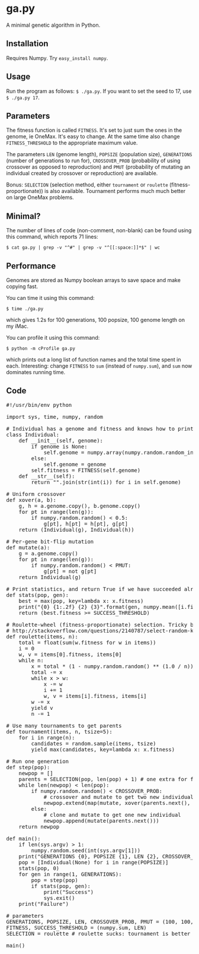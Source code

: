 ga.py
=====

A minimal genetic algorithm in Python.


Installation
------------

Requires Numpy. Try `easy_install numpy`.


Usage
-----

Run the program as follows: `$ ./ga.py`. If you want to set the seed
to 17, use `$ ./ga.py 17`.


Parameters
----------

The fitness function is called `FITNESS`. It's set to just sum the
ones in the genome, ie OneMax. It's easy to change. At the same time
also change `FITNESS_THRESHOLD` to the appropriate maximum value.

The parameters `LEN` (genome length), `POPSIZE` (population size),
`GENERATIONS` (number of generations to run for), `CROSSOVER_PROB`
(probability of using crossover as opposed to reproduction) and `PMUT`
(probability of mutating an individual created by crossover or
reproduction) are available. 

Bonus: `SELECTION` (selection method, either `tournament` or
`roulette` (fitness-proportionate)) is also available. Tournament
performs much much better on large OneMax problems.


Minimal?
--------

The number of lines of code (non-comment, non-blank) can be found
using this command, which reports 71 lines:

`$ cat ga.py | grep -v "^#" | grep -v "^[[:space:]]*$" | wc`


Performance
-----------

Genomes are stored as Numpy boolean arrays to save space and make
copying fast.

You can time it using this command:

`$ time ./ga.py`

which gives 1.2s for 100 generations, 100 popsize, 100 genome length
on my iMac.

You can profile it using this command:

`$ python -m cProfile ga.py`

which prints out a long list of function names and the total time
spent in each. Interesting: change `FITNESS` to `sum` (instead of
`numpy.sum`), and `sum` now dominates running time.


Code
----

<pre>
#!/usr/bin/env python

import sys, time, numpy, random

# Individual has a genome and fitness and knows how to print itself
class Individual:
    def __init__(self, genome):
        if genome is None:
            self.genome = numpy.array(numpy.random.random_integers(0, 1, LEN), dtype='bool')
        else:
            self.genome = genome
        self.fitness = FITNESS(self.genome)
    def __str__(self):
        return "".join(str(int(i)) for i in self.genome)
        
# Uniform crossover
def xover(a, b):
    g, h = a.genome.copy(), b.genome.copy()
    for pt in range(len(g)):
        if numpy.random.random() < 0.5:
            g[pt], h[pt] = h[pt], g[pt]
    return (Individual(g), Individual(h))

# Per-gene bit-flip mutation
def mutate(a):
    g = a.genome.copy()
    for pt in range(len(g)):
        if numpy.random.random() < PMUT:
            g[pt] = not g[pt]
    return Individual(g)

# Print statistics, and return True if we have succeeded already.
def stats(pop, gen):
    best = max(pop, key=lambda x: x.fitness)
    print("{0} {1:.2f} {2} {3}".format(gen, numpy.mean([i.fitness for i in pop]), best.fitness, str(best)))
    return (best.fitness >= SUCCESS_THRESHOLD)

# Roulette-wheel (fitness-proportionate) selection. Tricky but fast.
# http://stackoverflow.com/questions/2140787/select-random-k-elements-from-a-list-whose-elements-have-weights
def roulette(items, n):
    total = float(sum(w.fitness for w in items))
    i = 0
    w, v = items[0].fitness, items[0]
    while n:
        x = total * (1 - numpy.random.random() ** (1.0 / n))
        total -= x
        while x > w:
            x -= w
            i += 1
            w, v = items[i].fitness, items[i]
        w -= x
        yield v
        n -= 1

# Use many tournaments to get parents
def tournament(items, n, tsize=5):
    for i in range(n):
        candidates = random.sample(items, tsize)
        yield max(candidates, key=lambda x: x.fitness)

# Run one generation
def step(pop):
    newpop = []
    parents = SELECTION(pop, len(pop) + 1) # one extra for final xover    
    while len(newpop) < len(pop):
        if numpy.random.random() < CROSSOVER_PROB:
            # crossover and mutate to get two new individuals
            newpop.extend(map(mutate, xover(parents.next(), parents.next())))
        else:
            # clone and mutate to get one new individual
            newpop.append(mutate(parents.next()))
    return newpop
    
def main():
    if len(sys.argv) > 1:
        numpy.random.seed(int(sys.argv[1]))
    print("GENERATIONS {0}, POPSIZE {1}, LEN {2}, CROSSOVER_PROB {3}, PMUT {4}".format(GENERATIONS, POPSIZE, LEN, CROSSOVER_PROB, PMUT))
    pop = [Individual(None) for i in range(POPSIZE)]
    stats(pop, 0)
    for gen in range(1, GENERATIONS):
        pop = step(pop)
        if stats(pop, gen):
            print("Success")
            sys.exit()
    print("Failure")

# parameters
GENERATIONS, POPSIZE, LEN, CROSSOVER_PROB, PMUT = (100, 100, 100, 0.5, 0.1)
FITNESS, SUCCESS_THRESHOLD = (numpy.sum, LEN)
SELECTION = roulette # roulette sucks: tournament is better

main()
</pre>
